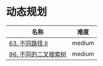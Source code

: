 # 动态规划

**名称**|**难度**
--------|--------
[63. 不同路径 II](./63.%20不同路径%20II)|medium
[96. 不同的二叉搜索树](./96.%20不同的二叉搜索树)|medium

